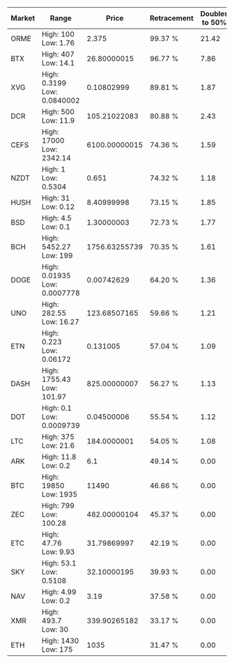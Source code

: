 | Market | Range | Price| Retracement | Doubles to 50% |
| --- | --- | --- | --- | --- |
| ORME | High: 100<br />Low: 1.76 | 2.375 | 99.37 % | 21.42 |
| BTX | High: 407<br />Low: 14.1 | 26.80000015 | 96.77 % | 7.86 |
| XVG | High: 0.3199<br />Low: 0.0840002 | 0.10802999 | 89.81 % | 1.87 |
| DCR | High: 500<br />Low: 11.9 | 105.21022083 | 80.88 % | 2.43 |
| CEFS | High: 17000<br />Low: 2342.14 | 6100.00000015 | 74.36 % | 1.59 |
| NZDT | High: 1<br />Low: 0.5304 | 0.651 | 74.32 % | 1.18 |
| HUSH | High: 31<br />Low: 0.12 | 8.40999998 | 73.15 % | 1.85 |
| BSD | High: 4.5<br />Low: 0.1 | 1.30000003 | 72.73 % | 1.77 |
| BCH | High: 5452.27<br />Low: 199 | 1756.63255739 | 70.35 % | 1.61 |
| DOGE | High: 0.01935<br />Low: 0.0007778 | 0.00742629 | 64.20 % | 1.36 |
| UNO | High: 282.55<br />Low: 16.27 | 123.68507165 | 59.66 % | 1.21 |
| ETN | High: 0.223<br />Low: 0.06172 | 0.131005 | 57.04 % | 1.09 |
| DASH | High: 1755.43<br />Low: 101.97 | 825.00000007 | 56.27 % | 1.13 |
| DOT | High: 0.1<br />Low: 0.0009739 | 0.04500006 | 55.54 % | 1.12 |
| LTC | High: 375<br />Low: 21.6 | 184.0000001 | 54.05 % | 1.08 |
| ARK | High: 11.8<br />Low: 0.2 | 6.1 | 49.14 % | 0.00 |
| BTC | High: 19850<br />Low: 1935 | 11490 | 46.66 % | 0.00 |
| ZEC | High: 799<br />Low: 100.28 | 482.00000104 | 45.37 % | 0.00 |
| ETC | High: 47.76<br />Low: 9.93 | 31.79869997 | 42.19 % | 0.00 |
| SKY | High: 53.1<br />Low: 0.5108 | 32.10000195 | 39.93 % | 0.00 |
| NAV | High: 4.99<br />Low: 0.2 | 3.19 | 37.58 % | 0.00 |
| XMR | High: 493.7<br />Low: 30 | 339.90265182 | 33.17 % | 0.00 |
| ETH | High: 1430<br />Low: 175 | 1035 | 31.47 % | 0.00 |
